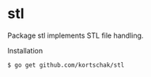 stl
===

Package stl implements STL file handling.

Installation

```
$ go get github.com/kortschak/stl
```

